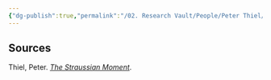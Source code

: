 ```yaml
---
{"dg-publish":true,"permalink":"/02. Research Vault/People/Peter Thiel/Peter Thiel/","tags":["research"],"created":"2025-09-07T15:44:24.000-04:00","updated":"2025-09-07T22:15:32.947-04:00"}
---
```


## Sources
Thiel, Peter. [_The Straussian Moment_](https://gwern.net/doc/politics/2007-thiel.pdf).

‌